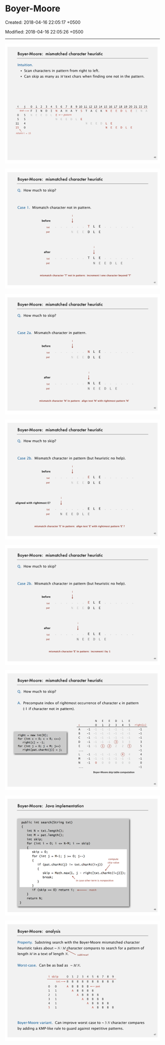 # Boyer-Moore

Created: 2018-04-16 22:05:17 +0500

Modified: 2018-04-16 22:05:26 +0500

---

![image](media/Boyer-Moore-image1.png)

![image](media/Boyer-Moore-image2.png)

![image](media/Boyer-Moore-image3.png)

![image](media/Boyer-Moore-image4.png)

![image](media/Boyer-Moore-image5.png)

![image](media/Boyer-Moore-image6.png)

![image](media/Boyer-Moore-image7.png)

![image](media/Boyer-Moore-image8.png)




